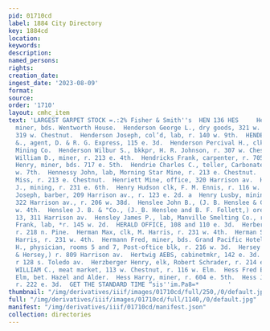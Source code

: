 ```yaml
---
pid: 01710cd
label: 1884 City Directory
key: 1884cd
location: 
keywords: 
description: 
named_persons: 
rights: 
creation_date: 
ingest_date: '2023-08-09'
format: 
source: 
order: '1710'
layout: cmhc_item
text: 'LARGEST GARPET STOCK =.:2% Fisher & Smith''s  HEN 136 HES     Henderson Charles,
  miner, bds. Wentworth House.  Henderson George L., dry goods, 321 w. Chestnut, r.
  319 w. Chestnut.  Henderson Joseph, col’d, lab, r. 140 w. 9th.  HENDERSON NATHANIEL
  &., agent, D. & R. G. Express, 115 e. 3d.  Henderson Percival H., clk, Iron Silver
  Mining Co.  Henderson Wilbur S., bkkpr, H. R. Johnson, r. 307 w. Chestnut.  Henderson
  William D., miner, r. 213 e. 4th.  Hendricks Frank, carpenter, r. 705 e. 12th.  Hendricks
  Henry, miner, bds. 717 e. 5th.  Hendrie Charles C., teller, Carbonate Bank, r. 302
  w. 7th.  Hennessy John, lab, Morning Star Mine, r. 213 e. Chestnut.  Hennessy Mary
  Miss, r. 213 e. Chestnut.  Henriett Mine, office, 320 Harrison av.  Henry Charles
  J., mining, r. 231 e. 6th.  Henry Hudson clk, F. M. Ennis, r. 116 w. Chestnut.  Henry
  Joseph, barber, 209 Harrison av., r. 123 e. 2d. a  Henry Lusby, mining attorney,
  322 Harrison av., r. 206 w. 38d.  Henslee John B., (J. B. Henslee & Co.,) r. 225
  w. 4th.  Henslee J. B. & "Co., (J._B. Henslee and B. F. Follett,) ore buyers, room
  13, 311 Harrison av.  Hensley James P., lab, Manville Smelting Co., r. 422 e. 11th.  Henze
  Frank, lab, *r. 145 w. 2d.  HERALD OFFICE, 108 and 110 e. 3d.  Herbert John, miner,
  r. 218 n. Pine.  Herman Max, clk, M. Harris, r. 231 w. 4th.  Herman Sol, clk, M.
  Harris, r. 231 w. 4th.  Hermann Fred, miner, bds. Grand Pacific Hotel.  Heron John
  H., physician, rooms 5 and 7, Post-oftice blk, r. 216 w. 3d.  Hersey Clarence, (Wood
  & Hersey,) r. 809 Harrison av.  Hertwig AEBS, cabinetmkr, 142 e. 3d.  Hertz Joseph,
  r 128 s. Toledo av.  Herzberger Henry, elk, Robert Schrader, r. 214 e. 7th.  HERZOG
  WILLIAM C., meat market, 113 w. Chestnut, r. 116 w. Elm.  Hess Fred E., clk, r.
  Elm, bet. Hazel and Alder.  Hess Harry, miner, r. 604 e. 5th.  Hess Jacob, lab,
  r. 222 e. 3d.  GET THE STANDARD TIME “sis''im.Pa8=*        '
thumbnail: "/img/derivatives/iiif/images/01710cd/full/250,/0/default.jpg"
full: "/img/derivatives/iiif/images/01710cd/full/1140,/0/default.jpg"
manifest: "/img/derivatives/iiif/01710cd/manifest.json"
collection: directories
---
```

